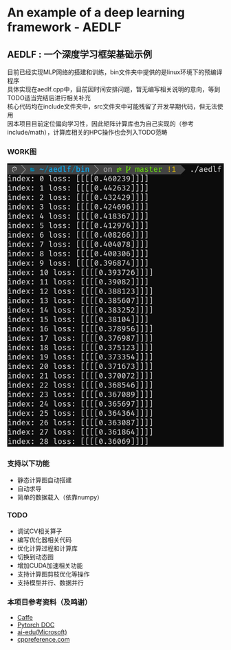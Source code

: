# An example of a deep learning framework - AEDLF
## AEDLF : 一个深度学习框架基础示例
目前已经实现MLP网络的搭建和训练，bin文件夹中提供的是linux环境下的预编译程序           
具体实现在aedlf.cpp中，目前因时间安排问题，暂无编写相关说明的意向，等到TODO适当完结后进行相关补充                
核心代码均在include文件夹中，src文件夹中可能残留了开发早期代码，但无法使用     
因本项目目前定位偏向学习性，因此矩阵计算库也为自己实现的（参考include/math），计算库相关的HPC操作也会列入TODO范畴          
### WORK图
![aedlf_work](https://raw.githubusercontent.com/killTheHostage/aedlf/master/img/result.jpg)          
### 支持以下功能
* 静态计算图自动搭建
* 自动求导
* 简单的数据载入（依靠numpy）
### TODO
* 调试CV相关算子
* 编写优化器相关代码
* 优化计算过程和计算库
* 切换到动态图
* 增加CUDA加速相关功能
* 支持计算图剪枝优化等操作
* 支持模型并行、数据并行
### 本项目参考资料（及鸣谢）
* [Caffe](https://github.com/BVLC/caffe)
* [Pytorch DOC](https://pytorch.org/docs/stable/index.html)
* [ai-edu(Microsoft)](https://microsoft.github.io/ai-edu/)
* [cppreference.com](https://en.cppreference.com/w/)